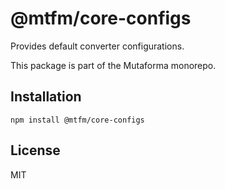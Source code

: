 # @mtfm/core-configs

Provides default converter configurations.

This package is part of the Mutaforma monorepo.

## Installation

```
npm install @mtfm/core-configs
```
## License

MIT